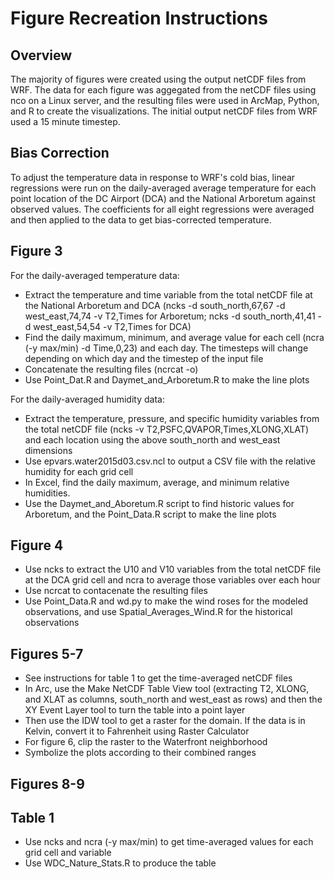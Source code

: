 # Figure Recreation Instructions

## Overview
The majority of figures were created using the output netCDF files from WRF. The data for each figure was aggegated from the netCDF files using nco on a Linux server, and the resulting files were used in ArcMap, Python, and R to create the visualizations. The initial output netCDF files from WRF used a 15 minute timestep.

## Bias Correction
To adjust the temperature data in response to WRF's cold bias, linear regressions were run on the daily-averaged average temperature for each point location of the DC Airport (DCA) and the National Arboretum against observed values. The coefficients for all eight regressions were averaged and then applied to the data to get bias-corrected temperature.

## Figure 3
For the daily-averaged temperature data:
* Extract the temperature and time variable from the total netCDF file at the National Arboretum and DCA (ncks -d south_north,67,67 -d west_east,74,74 -v T2,Times for Arboretum; ncks -d south_north,41,41 -d west_east,54,54 -v T2,Times for DCA) 
* Find the daily maximum, minimum, and average value for each cell (ncra (-y max/min) -d Time,0,23) and each day. The timesteps will change depending on which day and the timestep of the input file
* Concatenate the resulting files (ncrcat -o)
* Use Point_Dat.R and Daymet_and_Arboretum.R to make the line plots

For the daily-averaged humidity data:
* Extract the temperature, pressure, and specific humidity variables from the total netCDF file (ncks -v T2,PSFC,QVAPOR,Times,XLONG,XLAT) and each location using the above south_north and west_east dimensions
* Use epvars.water2015d03.csv.ncl to output a CSV file with the relative humidity for each grid cell
* In Excel, find the daily maximum, average, and minimum relative humidities.
* Use the Daymet_and_Aboretum.R script to find historic values for Arboretum, and the Point_Data.R script to make the line plots

## Figure 4
* Use ncks to extract the U10 and V10 variables from the total netCDF file at the DCA grid cell and ncra to average those variables over each hour
* Use ncrcat to contacenate the resulting files
* Use Point_Data.R and wd.py to make the wind roses for the modeled observations, and use Spatial_Averages_Wind.R for the historical observations

## Figures 5-7
* See instructions for table 1 to get the time-averaged netCDF files
* In Arc, use the Make NetCDF Table View tool (extracting T2, XLONG, and XLAT as columns, south_north and west_east as rows) and then the XY Event Layer tool to turn the table into a point layer
* Then use the IDW tool to get a raster for the domain. If the data is in Kelvin, convert it to Fahrenheit using Raster Calculator
* For figure 6, clip the raster to the Waterfront neighborhood
* Symbolize the plots according to their combined ranges

## Figures 8-9

## Table 1
* Use ncks and ncra (-y max/min) to get time-averaged values for each grid cell and variable
* Use WDC_Nature_Stats.R to produce the table
